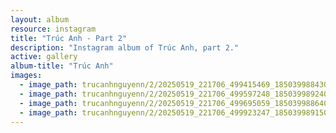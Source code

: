 ```yaml
---
layout: album
resource: instagram
title: "Trúc Anh - Part 2"
description: "Instagram album of Trúc Anh, part 2."
active: gallery
album-title: "Trúc Anh"
images:
  - image_path: trucanhnguyenn/2/20250519_221706_499415469_18503998843023506_3515503640229469682_n.jpg
  - image_path: trucanhnguyenn/2/20250519_221706_499597248_18503998924023506_6724141157116653068_n.jpg
  - image_path: trucanhnguyenn/2/20250519_221706_499695059_18503998864023506_6309750090118064118_n.jpg
  - image_path: trucanhnguyenn/2/20250519_221706_499923247_18503998915023506_8640088963012454716_n.jpg
---
```

